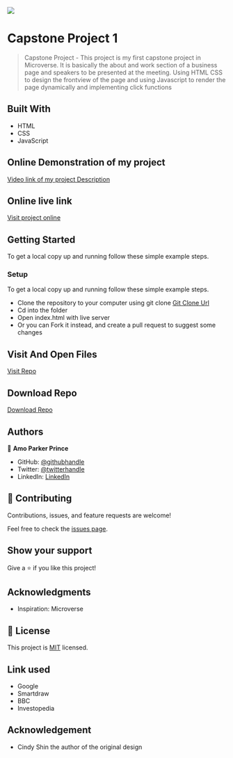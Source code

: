 ![](https://img.shields.io/badge/mrparkersson-blueviolet)

# Capstone Project 1

> Capstone Project - This project is my first capstone project in Microverse. 
 It is basically the about and work section of a business page and speakers to be presented at the meeting. 
 Using HTML CSS to design the frontview of the page and using Javascript to render the page dynamically and implementing click functions

## Built With

- HTML
- CSS
- JavaScript

## Online Demonstration of my project
[Video link of my project Description](https://drive.google.com/file/d/1542xqKWw9Dfptriw3ADSD8COP7CSlFOW/view?usp=sharing)

## Online live link

[Visit project online](https://github.com/mrparkersson/Capstone-Project-1)

## Getting Started

To get a local copy up and running follow these simple example steps.

### Setup

To get a local copy up and running follow these simple example steps.

- Clone the repository to your computer using git clone [Git Clone Url](https://github.com/mrparkersson/Capstone-Project-1)
- Cd into the folder
- Open index.html with live server
- Or you can Fork it instead, and create a pull request to suggest some changes

## Visit And Open Files

[Visit Repo](https://github.com/mrparkersson/Capstone-Project-1)

## Download Repo

[Download Repo](https://github.com/mrparkersson/mobile-version/archive/refs/heads/feature.zip)

## Authors

👤 **Amo Parker Prince**

- GitHub: [@githubhandle](https://github.com/mrparkersson)
- Twitter: [@twitterhandle](https://twitter.com/theparkersson)
- LinkedIn: [LinkedIn](https://linkedin.com/in/amoparkerprince)

## 🤝 Contributing

Contributions, issues, and feature requests are welcome!

Feel free to check the [issues page](https://github.com/mrparkersson/mobile-version/issues).

## Show your support

Give a ⭐️ if you like this project!

## Acknowledgments

- Inspiration: Microverse

## 📝 License

This project is [MIT](./MIT.md) licensed.

## Link used

- Google
- Smartdraw
- BBC 
- Investopedia

## Acknowledgement

-  Cindy Shin the author of the original design